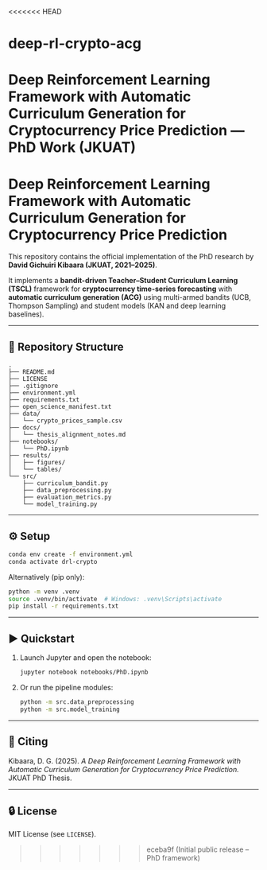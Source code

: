 <<<<<<< HEAD
# deep-rl-crypto-acg
Deep Reinforcement Learning Framework with Automatic Curriculum Generation for Cryptocurrency Price Prediction — PhD Work (JKUAT)
=======
# Deep Reinforcement Learning Framework with Automatic Curriculum Generation for Cryptocurrency Price Prediction

This repository contains the official implementation of the PhD research by **David Gichuiri Kibaara (JKUAT, 2021–2025)**.

It implements a **bandit-driven Teacher–Student Curriculum Learning (TSCL)** framework for **cryptocurrency time-series forecasting** with **automatic curriculum generation (ACG)** using multi-armed bandits (UCB, Thompson Sampling) and student models (KAN and deep learning baselines).

---

## 📁 Repository Structure

```
.
├── README.md
├── LICENSE
├── .gitignore
├── environment.yml
├── requirements.txt
├── open_science_manifest.txt
├── data/
│   └── crypto_prices_sample.csv
├── docs/
│   └── thesis_alignment_notes.md
├── notebooks/
│   └── PhD.ipynb
├── results/
│   ├── figures/
│   └── tables/
└── src/
    ├── curriculum_bandit.py
    ├── data_preprocessing.py
    ├── evaluation_metrics.py
    └── model_training.py
```

---

## ⚙️ Setup

```bash
conda env create -f environment.yml
conda activate drl-crypto
```

Alternatively (pip only):

```bash
python -m venv .venv
source .venv/bin/activate  # Windows: .venv\Scripts\activate
pip install -r requirements.txt
```

---

## ▶️ Quickstart

1. Launch Jupyter and open the notebook:
   ```bash
   jupyter notebook notebooks/PhD.ipynb
   ```
2. Or run the pipeline modules:
   ```bash
   python -m src.data_preprocessing
   python -m src.model_training
   ```

---

## 🧠 Citing

Kibaara, D. G. (2025). *A Deep Reinforcement Learning Framework with Automatic Curriculum Generation for Cryptocurrency Price Prediction.* JKUAT PhD Thesis.

---

## 🔒 License

MIT License (see `LICENSE`).
>>>>>>> eceba9f (Initial public release – PhD framework)
